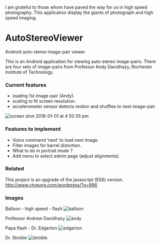 I am grateful to those whom have paved the way for us in high speed photography.
This application display the giants of photograph and high speed imaging.

# AutoStereoViewer
Android auto-stereo image-pair viewer

This is an Android application for viewing auto-stereo image-pairs.
There are four sets of image-pairs from Professor Andy Davidhazy, Rochester Institute of Technology.



### Current features
- loading 1st image-pair (Andy). 
- scaling to fit screen resolution.
- accelerometer sensor detects motion and shuffles to next image-pair.

![screen shot 2018-01-01 at 4 50 05 pm](https://user-images.githubusercontent.com/1282659/34471682-06dc6894-ef15-11e7-85dc-3af80c7f5296.png)

### Features to implement
- Voice command ‘next’ to load next image.
- Filter images for barrel distortion.
- What to do in portrait mode ?
- Add menu to select admin page (adjust alignments).

### Related
This project is an upgrade of the javascript (ES6) version.
http://www.ctyeung.com/wordpress/?p=996

### Images
Balloon - high speed - flash
![balloon](https://user-images.githubusercontent.com/1282659/34901604-2262e29e-f7d2-11e7-9fa2-b7512adb8715.png)

Professor Andrew Davidhazy
![andy](https://user-images.githubusercontent.com/1282659/34901606-25f098d4-f7d2-11e7-9b55-f6b22800a93e.png)

Papa flash - Dr. Edgerton
![edgerton](https://user-images.githubusercontent.com/1282659/34901611-2c0a17a4-f7d2-11e7-8800-7e250a8dc40c.png)

Dr. Stroble
![stroble](https://user-images.githubusercontent.com/1282659/34901609-29deaf6c-f7d2-11e7-99d2-90b27d8e0622.png)







